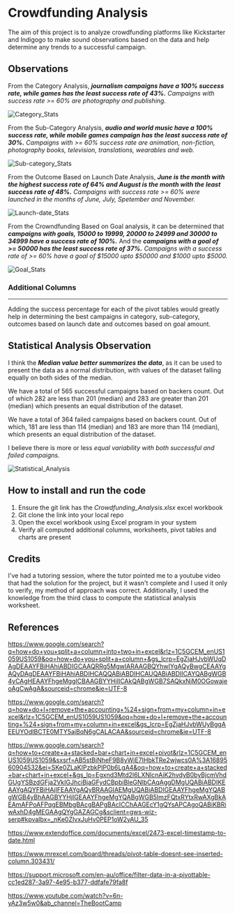 # Crowdfunding Analysis

The aim of this project is to analyze crowdfunding platforms like Kickstarter and Indigogo to make sound observations based on the data and help determine any trends to a successful campaign.

## Observations
From the Category Analysis, ***journalism campaigns have a 100% success rate, while games has the least success rate of 43%.*** *Campaigns with success rate >= 60% are photography and publishing.*

![Category_Stats](Images/Category_Stats.png)

From the Sub-Category Analysis, ***audio and world music have a 100% success rate, while mobile games campaign has the least success rate of 30%.*** *Campaigns with >= 60% success rate are animation, non-fiction, photography books, television, translations, wearables and web.*

![Sub-category_Stats](Images/Sub-category_Stats.png)

From the Outcome Based on Launch Date Analysis, ***June is the month with the highest success rate of 64% and August is the month with the least success rate of 48%.*** *Campaigns with success rate >= 60% were launched in the months of June, July, Spetember and November.* 

![Launch-date_Stats](Images/Launch-date_Stats.png)

From the Crowndfunding Based on Goal analysis, it can be determined that ***campaigns with goals, 15000 to 19999, 20000 to 24999 and 30000 to 34999 have a success rate of 100%.*** And the ***campaigns with a goal of >= 50000 has the least success rate of 37%.***
*Campaigns with a success rate of >= 60% have a goal of $15000 upto $50000 and $1000 upto $5000.*

![Goal_Stats](Images/Goal_Stats.png)

### Additional Columns 
---

Adding the success percentage for each of the pivot tables would greatly help in determining the best campaigns in category, sub-category, outcomes based on launch date and outcomes based on goal amount. 

## Statistical Analysis Observation
I think the ***Median value better summarizes the data***, as it can be used to present the data as a normal distribution, with values of the dataset falling equally on both sides of the median.  

We have a total of 565 successful campaigns based on backers count. Out of which 282 are less than 201 (median) and 283 are greater than 201 (median) which presents an equal distribution of the dataset.

We have a total of 364 failed campaigns based on backers count. Out of which, 181 are less than 114 (median) and 183 are more than 114 (median), which presents an equal distribution of the dataset. 

I believe there is more or less *equal variability with both successful and failed campaigns.*

![Statistical_Analysis](Images/Statistical_Analysis.png)

## How to install and run the code

1. Ensure the git link has the *Crowdfunding_Analysis.xlsx* excel workbook
2. Git clone the link into your local repo
3. Open the excel workbook using Excel program in your system
4. Verify all computed additional columns, worksheets, pivot tables and charts are present

## Credits

I've had a tutoring session, where the tutor pointed me to a youtube video that had the solution for the project, but it wasn't complete and I used it only to verify, my method of approach was correct.
Additionally, I used the knowledge from the third class to compute the statistical analysis worksheet.

## References

https://www.google.com/search?q=how+do+you+split+a+column+into+two+in+excel&rlz=1C5GCEM_enUS1059US1059&oq=how+do+you+split+a+column+&gs_lcrp=EgZjaHJvbWUqDAgDEAAYFBiHAhiABDIGCAAQRRg5MgwIARAAGBQYhwIYgAQyBwgCEAAYgAQyDAgDEAAYFBiHAhiABDIHCAQQABiABDIHCAUQABiABDIICAYQABgWGB4yCAgHEAAYFhgeMggICBAAGBYYHjIICAkQABgWGB7SAQkxNjM0OGowajeoAgCwAgA&sourceid=chrome&ie=UTF-8


https://www.google.com/search?q=how+do+I+remove+the+accounting+%24+sign+from+my+column+in+excel&rlz=1C5GCEM_enUS1059US1059&oq=how+do+I+remove+the+accounting+%24+sign+from+my+column+in+excel&gs_lcrp=EgZjaHJvbWUyBggAEEUYOdIBCTE0MTY5ajBqN6gCALACAA&sourceid=chrome&ie=UTF-8


https://www.google.com/search?q=how+to+create+a+stacked+bar+chart+in+excel+pivot&rlz=1C5GCEM_enUS1059US1059&sxsrf=AB5stBjNheF9B8yWjE7IHbkTRe2wjwcs0A%3A1689560904532&ei=SKe0ZLaKIPzbkPIP0b6LgA4&oq=how+to+create+a+stacked+bar+chart+in+excel+&gs_lp=Egxnd3Mtd2l6LXNlcnAiK2hvdyB0byBjcmVhdGUgYSBzdGFja2VkIGJhciBjaGFydCBpbiBleGNlbCAqAggDMgUQABiABDIKEAAYgAQYFBiHAjIFEAAYgAQyBRAAGIAEMgUQABiABDIGEAAYFhgeMgYQABgWGB4yBhAAGBYYHjIGEAAYFhgeMgYQABgWGB5ImzFQtxRYtxRwAXgBkAEAmAFPoAFPqgEBMbgBAcgBAPgBAcICChAAGEcY1gQYsAPCAgoQABiKBRiwAxhD4gMEGAAgQYgGAZAGCg&sclient=gws-wiz-serp#kpvalbx=_nKe0ZIvxJuHv0PEP1oW2yAU_35

https://www.extendoffice.com/documents/excel/2473-excel-timestamp-to-date.html

https://www.mrexcel.com/board/threads/pivot-table-doesnt-see-inserted-column.303431/

https://support.microsoft.com/en-au/office/filter-data-in-a-pivottable-cc1ed287-3a97-4e95-b377-ddfafe79fa8f

https://www.youtube.com/watch?v=6n-yAz3w5w0&ab_channel=TheBootCamp

